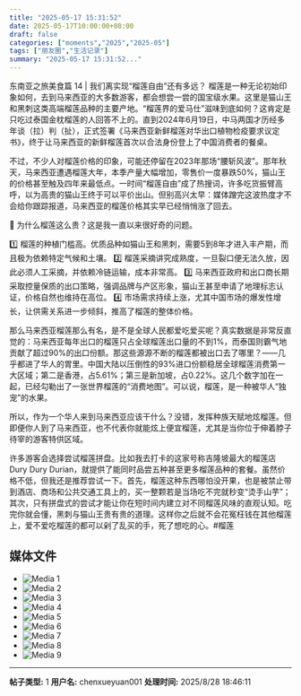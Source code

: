 ```yaml
---
title: "2025-05-17 15:31:52"
date: 2025-05-17T10:00:00+08:00
draft: false
categories: ["moments","2025","2025-05"]
tags: ["朋友圈","生活记录"]
summary: "2025-05-17 15:31:52..."
---
```


东南亚之旅美食篇 14 | 我们离实现“榴莲自由”还有多远？
​
​榴莲是一种无论初始印象如何，去到马来西亚的大多数游客，都会想尝一尝的国宝级水果。这里是猫山王和黑刺这类高端榴莲品种的主要产地。“榴莲界的爱马仕”滋味到底如何？这肯定是只吃过泰国金枕榴莲的人回答不上的。直到2024年6月19日，中马两国才历经多年谈（拉）判（扯），正式签署《马来西亚新鲜榴莲对华出口植物检疫要求议定书》，终于让马来西亚的新鲜榴莲首次以合法身份登上了中国消费者的餐桌。

不过，不少人对榴莲价格的印象，可能还停留在2023年那场“腰斩风波”。那年秋天，马来西亚遭遇榴莲大年，本季产量大幅增加，零售价一度暴跌50%，猫山王的价格甚至触及四年来最低点。一时间“榴莲自由”成了热搜词，许多吃货振臂高呼，以为高贵的猫山王终于可以平价出山。但别高兴太早：媒体蹭完这波热度才不会给你跟踪报道，马来西亚的榴莲价格其实早已经悄悄涨了回去。

🤔 为什么榴莲这么贵？这是我一直以来很好奇的问题。

1️⃣ 榴莲的种植门槛高。优质品种如猫山王和黑刺，需要5到8年才进入丰产期，而且极为依赖特定气候和土壤。
2️⃣ 榴莲采摘讲究成熟度，一旦裂口便无法久放，因此必须人工采摘，并依赖冷链运输，成本非常高。
3️⃣ 马来西亚政府和出口商长期采取控量保质的出口策略，强调品牌与产区形象，猫山王甚至申请了地理标志认证，价格自然也维持在高位。
4️⃣ 市场需求持续上涨，尤其中国市场的爆发性增长，让供需关系进一步倾斜，推高了榴莲的整体价格。

那么马来西亚榴莲那么有名，是不是全球人民都爱吃爱买呢？真实数据是非常反直觉的：马来西亚每年出口的榴莲只占全球榴莲出口量的不到1%，而泰国则霸气地贡献了超过90%的出口份额。那这些源源不断的榴莲都被出口去了哪里？——几乎都进了华人的胃里。中国大陆以压倒性的93%进口份额稳居全球榴莲消费第一大区域；第二是香港，占5.61%；第三是新加坡，占0.22%。这几个数字加在一起，已经勾勒出了一张世界榴莲的“消费地图”。可以说，榴莲，是一种被华人“独宠”的水果。

所以，作为一个华人来到马来西亚应该干什么？没错，发挥种族天赋地炫榴莲。但即便你人到了马来西亚，也不代表你就能炫上便宜榴莲，尤其是当你位于伸着脖子待宰的游客特供区域。

许多游客会选择尝试榴莲拼盘。比如我去打卡的这家号称吉隆坡最大的榴莲店 Dury Dury Durian，就提供了能同时品尝五种甚至更多榴莲品种的套餐。虽然价格不低，但我还是推荐尝试一下。首先，榴莲这种东西哪怕没开果，也是被禁止带到酒店、商场和公共交通工具上的，买一整颗若是当场吃不完就秒变“烫手山芋”；其次，只有拼盘式的尝试才能让你在短时间内建立对不同榴莲风味的直观认知。吃完你就会懂，黑刺与猫山王贵有贵的道理。这样你之后就不会花冤枉钱在其他榴莲上，爱不爱吃榴莲的都可以剁了乱买的手，死了想吃的心。
​
​#榴莲

## 媒体文件

- ![Media 1](/Moments/photos/2025-05-17/202505171531520.jpg)
- ![Media 2](/Moments/photos/2025-05-17/202505171531521.jpg)
- ![Media 3](/Moments/photos/2025-05-17/202505171531522.jpg)
- ![Media 4](/Moments/photos/2025-05-17/202505171531523.jpg)
- ![Media 5](/Moments/photos/2025-05-17/202505171531524.jpg)
- ![Media 6](/Moments/photos/2025-05-17/202505171531525.jpg)
- ![Media 7](/Moments/photos/2025-05-17/202505171531526.jpg)
- ![Media 8](/Moments/photos/2025-05-17/202505171531527.jpg)
- ![Media 9](/Moments/photos/2025-05-17/202505171531528.jpg)

---

**帖子类型:** 1
**用户名:** chenxueyuan001
**处理时间:** 2025/8/28 18:46:11
